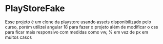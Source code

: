 # PlayStoreFake

Esse projeto é um clone da playstore usando assets disponibilizado pelo curso, porém utilizei angular 18 para fazer o projeto além de modificar o css para ficar mais responsivo com medidas como vw, % em vez de px em muitos casos